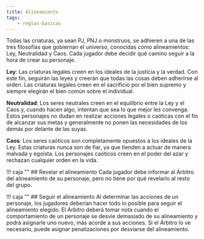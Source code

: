 ```yaml
---
title: Alineamiento
tags:
    - reglas-basicas
---
```


Todas las criaturas, ya sean PJ, PNJ o monstruos, se adhieren a una de las tres filosofías que gobiernan el universo, conocidas como alineamientos: Ley, Neutralidad y Caos. Cada jugador debe decidir qué camino seguir a la hora de crear su personaje.

**Ley**: Las criaturas legales creen en los ideales de la justicia y la verdad. Con este fin, seguirán las leyes y creerán que todas las cosas deben adherirse al orden. Las criaturas legales creen en el sacrificio por el bien supremo y siempre elegirán el bien común sobre el individual.

**Neutralidad**: Los seres neutrales creen en el equilibrio entre la Ley y el Caos y, cuando hacen algo, intentan que sea lo que mejor les convenga. Estos personajes no dudan en realizar acciones legales o caóticas con el fin de alcanzar sus metas y generalmente no ponen las necesidades de los demás por delante de las suyas.

**Caos**: Los seres caóticos son completamente opuestos a los ideales de la Ley. Estas criaturas nunca son de fiar, ya que tienden a actuar de manera malvada y egoísta. Los personajes caóticos creen en el poder del azar y rechazan cualquier orden en la vida.

!!! caja ""
    ## Revelar el alineamiento
Cada jugador debe informar al Árbitro del alineamiento de su personaje, pero no tiene por qué revelarlo al resto del grupo.

!!! caja ""
    ## Seguir el alineamiento
Al determinar las acciones de un personaje, los jugadores deberían hacer todo lo posible para seguir el alineamiento elegido. El Árbitro deberá tomar nota cuando el comportamiento de un personaje se desvíe demasiado de su alineamiento y podrá asignarle uno nuevo, más acorde a sus acciones. Si el Árbitro lo ve necesario, puede asignar penalizaciones por desviarse del alineamiento.
